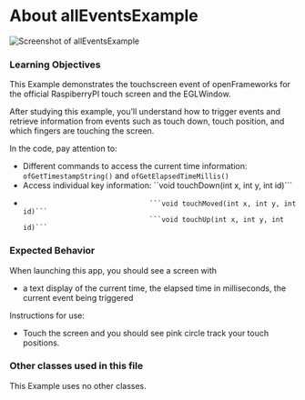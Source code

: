# About allEventsExample

![Screenshot of allEventsExample](rpiTouchExample.png)


### Learning Objectives

This Example demonstrates the touchscreen event of openFrameworks for the official RaspiberryPI touch screen and the EGLWindow.

After studying this example, you'll understand how to trigger events and retrieve information from events such as touch down, touch position, and which fingers are touching the screen.

In the code, pay attention to:

* Different commands to access the current time information: ```ofGetTimestampString()``` and ```ofGetElapsedTimeMillis()```
* Access individual key information: ``void touchDown(int x, int y, int id)```
*									 ```void touchMoved(int x, int y, int id)```
                                     ```void touchUp(int x, int y, int id)```

### Expected Behavior


When launching this app, you should see a screen with

* a text display of the current time, the elapsed time in milliseconds, the current event being triggered


Instructions for use:

* Touch the screen and you should see pink circle track your touch positions.  


### Other classes used in this file

This Example uses no other classes.
